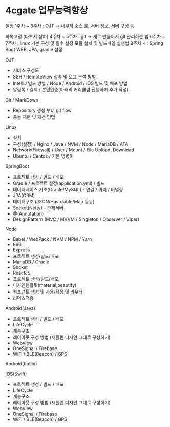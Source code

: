 # 4cgate 업무능력향상

일정
1주차 ~ 3주차 : OJT -> 내부적 소스 룰, 서버 정보, 서버 구성 등 

화목고정 (타부서 참여)
4주차 ~ 5주차 : git -> 새로 만들어서 git 관리하는 법 
6주차 ~ 7주차 : linux 기본 구성 및 필수 설정 모듈 설치 및 빌드파일 실행법
8주차 ~ : Spring Boot WEB, JPA, gradle 설정



OJT
- 서비스 구성도
- SSH / RemoteView 접속 및 로그 분석 방법
- IntelliJ 빌드 방법 / Node / Android / iOS 빌드 및 배포 방법
- 알림톡 / 결제 / 본인인증(아래의 커리큘럼 진행하며 추가 작성)

Git / MarkDown
- Repository 생성 부터 git flow
- 충돌 재현 및 개선 방법

Linux
- 설치
- 구성(설정) / Nginx / Java / NVM / Node / MariaDB / ATA
- Network(Firewall) / User / Mount / File Upload, Download
- Ubuntu / Centos / 기본 명령어

SpringBoot
- 프로젝트 생성 / 빌드 / 배포
- Gradle / 프로젝트 설정(application.yml) / 빌드
- 데이터베이스 기초(Oracle/MySQL) - 연결 / 쿼리 / 터널링
- JPA(ORM)
- 데이터구조 (JSON/HashTable/Map 등등)
- Socket(Netty) - 관제서버
- @(Annotation)
- DesignPattern (MVC / MVVM / Singleton / Observer / Viper)

Node
- Babel / WebPack / NVM / NPM / Yarn
- ES6
- Express
- 프로젝트 생성/빌드/배포
- MariaDB / Oracle
- Socket
- ReactJS
- 프로젝트 생성/빌드/배포
- 디자인템플릿(material,beautify)
- 컴포넌트 생성 및 사용/적용 및 라우터
- 리덕스적용 


Android(Java)
- 프로젝트 생성 / 빌드 / 배포
- LifeCycle
- 계층구조
- 레이아웃 구성 방법 (제플린 디자인 그대로 구성하기)
- WebView
- OneSignal / Firebase
- WiFi / BLE(Beacon) / GPS

Android(Kotlin)


IOS(Swift)
- 프로젝트 생성 / 빌드 / 배포
- LifeCycle
- 계층구조
- 레이아웃 구성 방법 (제플린 디자인 그대로 구성하기)
- WebView
- OneSignal / Firebase
- WiFi / BLE(Beacon) / GPS













